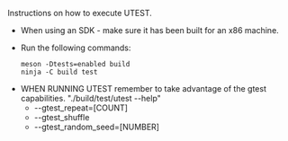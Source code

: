 Instructions on how to execute UTEST.

- When using an SDK - make sure it has been built for an x86 machine.

* Run the following commands:

  ```
  meson -Dtests=enabled build
  ninja -C build test
  ```

- WHEN RUNNING UTEST remember to take advantage of the gtest capabilities.
  "./build/test/utest --help"
  - --gtest_repeat=[COUNT]
  - --gtest_shuffle
  - --gtest_random_seed=[NUMBER]
